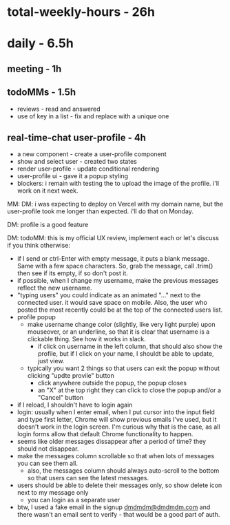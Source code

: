 # total-weekly-hours - 26h

# daily - 6.5h

## meeting - 1h

## todoMMs - 1.5h
* reviews - read and answered
* use of key in a list - fix and replace with a unique one

## real-time-chat user-profile - 4h
* a new component - create a user-profile component
* show and select user - created two states
* render user-profile - update conditional rendering
* user-profile ui - gave it a popup styling
* blockers: i remain with testing the to upload the image of the profile. i'll work on it next week.

MM: DM: i was expecting to deploy on Vercel with my domain name, but the user-profile took me longer than expected. i'll do that on Monday.

DM: profile is a good feature

DM: todoMM: this is my official UX review, implement each or let's discuss if you think otherwise:
* if I send or ctrl-Enter with empty message, it puts a blank message. Same with a few space characters. So, grab the message, call .trim() then see if its empty, if so don't post it.
* if possible, when I change my username, make the previous messages reflect the new username.
* "typing users" you could indicate as an animated "..." next to the connected user. it would save space on mobile. Also, the user who posted the most recently could be at the top of the connected users list.
* profile popup
  * make username change color (slightly, like very light purple) upon mouseover, or an underline, so that it is clear that username is a clickable thing. See how it works in slack.
	* if click on username in the left column, that should also show the profile, but if I click on your name, I shouldt be able to update, just view.
  * typically you want 2 things so that users can exit the popup without clicking "updte provile" button
    * click anywhere outside the popup, the popup closes
    * an "X" at the top right they can click to close the popup and/or a "Cancel" button
* if I reload, I shouldn't have to login again
* login: usually when I enter email, when I put cursor into the input field and type first letter, Chrome will show previous emails I've used, but it doesn't work in the login screen. I'm curious why that is the case, as all login forms allow that default Chrome functionality to happen. 
* seems like older messages dissappear after a period of time? they should not disappear.
* make the messages column scrollable  so that when lots of messages you can see them all.
  * also, the messages column should always auto-scroll to the bottom so that  users can see the latest messages. 
* users should be able to delete their messages only, so show delete icon next to my message only
  * you can login as a separate user
* btw, I used a fake email in the signup dmdmdm@dmdmdm.com and there wasn't an email sent to verify - that would be a good part of auth.


